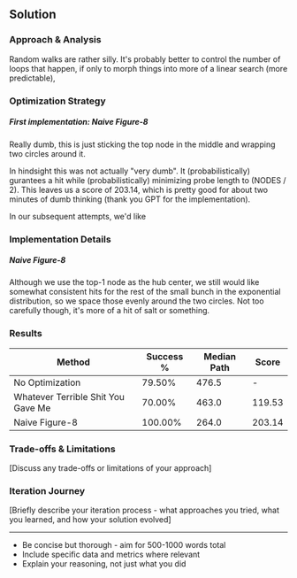 ## Solution

### Approach & Analysis

Random walks are rather silly. It's probably better to control the number of loops that happen, if only to morph things into more of a linear search (more predictable),

### Optimization Strategy

##### First implementation: Naive Figure-8

Really dumb, this is just sticking the top node in the middle and wrapping two circles around it.

In hindsight this was not actually "very dumb". It (probabilistically) gurantees a hit while (probabilistically) minimizing probe length to (NODES / 2). This leaves us a score of 203.14, which is pretty good for about two minutes of dumb thinking (thank you GPT for the implementation).

In our subsequent attempts, we'd like

### Implementation Details

##### Naive Figure-8
Although we use the top-1 node as the hub center, we still would like somewhat consistent hits for the rest of the small bunch in the exponential distribution, so we space those evenly around the two circles. Not too carefully though, it's more of a hit of salt or something.

### Results

| Method                             | Success % | Median Path | Score  |
| ---------------------------------- | --------- | ----------- | ------ |
| No Optimization                    | 79.50%    | 476.5       | -      |
| Whatever Terrible Shit You Gave Me | 70.00%    | 463.0       | 119.53 |
| Naive Figure-8                     | 100.00%   | 264.0       | 203.14 |

### Trade-offs & Limitations

[Discuss any trade-offs or limitations of your approach]

### Iteration Journey

[Briefly describe your iteration process - what approaches you tried, what you learned, and how your solution evolved]

---

- Be concise but thorough - aim for 500-1000 words total
- Include specific data and metrics where relevant
- Explain your reasoning, not just what you did
